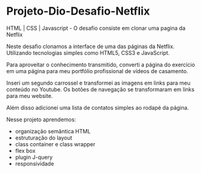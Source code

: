 # Projeto-Dio-Desafio-Netflix
HTML | CSS | Javascript  - O desafio consiste em clonar uma pagina da Netflix

Neste desafio clonamos a interface de uma das páginas da Netflix. Utilizando tecnologias simples como HTML5, CSS3 e JavaScript. 

Para aproveitar o conhecimento transmitido, converti a página do exercício em uma página para meu portfólio profissional de vídeos de casamento.

Inseri um segundo carrossel e transformei as imagens em links para meu conteúdo no Youtube. Os botões de navegação se transformaram em links para meu website.

Além disso adicionei uma lista de contatos simples ao rodapé da página.

Nesse projeto aprendemos:

- organização semântica HTML
- estruturação do layout
- class container e class wrapper
- flex box
- plugin J-query
- responsividade
